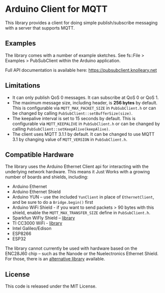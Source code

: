 # Arduino Client for MQTT

This library provides a client for doing simple publish/subscribe messaging with
a server that supports MQTT.

## Examples

The library comes with a number of example sketches. See fs::File > Examples > PubSubClient
within the Arduino application.

Full API documentation is available here: <https://pubsubclient.knolleary.net>

## Limitations

- It can only publish QoS 0 messages. It can subscribe at QoS 0 or QoS 1.
- The maximum message size, including header, is **256 bytes** by default. This
   is configurable via `MQTT_MAX_PACKET_SIZE` in `PubSubClient.h` or can be changed
   by calling `PubSubClient::setBufferSize(size)`.
- The keepalive interval is set to 15 seconds by default. This is configurable
   via `MQTT_KEEPALIVE` in `PubSubClient.h` or can be changed by calling
   `PubSubClient::setKeepAlive(keepAlive)`.
- The client uses MQTT 3.1.1 by default. It can be changed to use MQTT 3.1 by
   changing value of `MQTT_VERSION` in `PubSubClient.h`.

## Compatible Hardware

The library uses the Arduino Ethernet Client api for interacting with the
underlying network hardware. This means it Just Works with a growing number of
boards and shields, including:

- Arduino Ethernet
- Arduino Ethernet Shield
- Arduino YUN – use the included `YunClient` in place of `EthernetClient`, and
   be sure to do a `Bridge.begin()` first
- Arduino WiFi Shield - if you want to send packets > 90 bytes with this shield,
   enable the `MQTT_MAX_TRANSFER_SIZE` define in `PubSubClient.h`.
- Sparkfun WiFly Shield – [library](https://github.com/dpslwk/WiFly)
- TI CC3000 WiFi - [library](https://github.com/sparkfun/SFE_CC3000_Library)
- Intel Galileo/Edison
- ESP8266
- ESP32

The library cannot currently be used with hardware based on the ENC28J60 chip –
such as the Nanode or the Nuelectronics Ethernet Shield. For those, there is an
[alternative library](https://github.com/njh/NanodeMQTT) available.

## License

This code is released under the MIT License.
